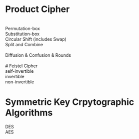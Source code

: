 # Product Cipher <br>
 <br>
Permutation-box <br>
Substitution-box <br>
Circular Shift (includes Swap) <br>
Split and Combine <br>
 <br>
Diffusion & Confusion & Rounds <br>
 <br>
# Feistel Cipher <br>
self-invertible <br>
invertible <br>
non-invertible <br>

# Symmetric Key Crpytographic Algorithms <br>
DES <br>
AES <br>
